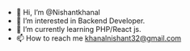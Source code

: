 - 👋 Hi, I’m @Nishantkhanal
- 👀 I’m interested in Backend Developer.
- 🌱 I’m currently learning PHP/React js.
- 📫 How to reach me khanalnishant32@gmail.com

<!---
Nishantkhanal/Nishantkhanal is a ✨ special ✨ repository because its `README.md` (this file) appears on your GitHub profile.
You can click the Preview link to take a look at your changes.
--->
